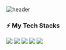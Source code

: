 

![header](https://capsule-render.vercel.app/api?type=Slice&text=Good%20to%20see%20you%20👋&fontSize=50&desc=I'm%20Wonjong&descAlignY=70&color=afac60&height=300)

### ⚡ My Tech Stacks
<img src="https://img.shields.io/badge/Flutter-FF7800?style=flat-square&logo=Flutter&logoColor=white"/> <img src="https://img.shields.io/badge/c%23-%23239120.svg?style=flat-square&logo=c-sharp&logoColor=white"/> <img src="https://img.shields.io/badge/Java-ED8B00?style=flat-square&logo=openjdk&logoColor=white"/> <img src="https://img.shields.io/badge/-AndroidStudio-3CB372?style=flat-square&logo=androidstudio&logoColor=white"/> <img src="https://img.shields.io/badge/-Git-f05032?style=flat-square&logo=Git&logoColor=white"/> 


<!--
**wonjong214/wonjong214** is a ✨ _special_ ✨ repository because its `README.md` (this file) appears on your GitHub profile.

Here are some ideas to get you started:

### Hi there 👋
- 🔭 I’m currently working on ...
- 🌱 I’m currently learning ...
- 👯 I’m looking to collaborate on ...
- 🤔 I’m looking for help with ...
- 💬 Ask me about ...
- 📫 How to reach me: ...
- 😄 Pronouns: ...
- ⚡ Fun fact: ...
-->
